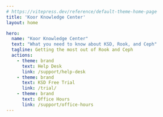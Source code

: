 ```yaml
---
# https://vitepress.dev/reference/default-theme-home-page
title: 'Koor Knowledge Center'
layout: home

hero:
  name: "Koor Knowledge Center"
  text: "What you need to know about KSD, Rook, and Ceph"
  tagline: Getting the most out of Rook and Ceph
  actions:
    - theme: brand
      text: Help Desk
      link: /support/help-desk
    - theme: brand
      text: KSD Free Trial
      link: /trial/
    - theme: brand
      text: Office Hours
      link: /support/office-hours
---
```


